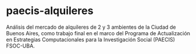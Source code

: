 # paecis-alquileres
 Análisis del mercado de alquileres de 2 y 3 ambientes de la Ciudad de Buenos Aires, como trabajo final en el marco del Programa de Actualización en Estrategias Computacionales para la Investigación Social (PAECIS) FSOC-UBA.
